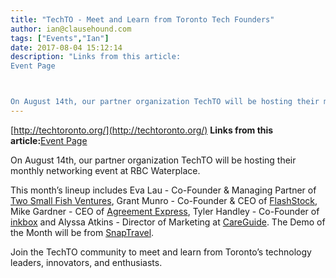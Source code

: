 ```yaml
---
title: "TechTO - Meet and Learn from Toronto Tech Founders"
author: ian@clausehound.com
tags: ["Events","Ian"]
date: 2017-08-04 15:12:14
description: "Links from this article:
Event Page



On August 14th, our partner organization TechTO will be hosting their monthly networking event at RBC Waterplace...."
---
```


[http://techtoronto.org/](http://techtoronto.org/)
**Links from this article:**[Event Page](http://techtoronto.org/)

On August 14th, our partner organization TechTO will be hosting their monthly networking event at RBC Waterplace.

This month’s lineup includes Eva Lau - Co-Founder & Managing Partner of [Two Small Fish Ventures](https://jgoldlust-dot-yamm-track.appspot.com/Redirect?ukey=1qLxplfKtqpHpfAr0NW_w8PV6cV5Q1UZWeCZa27Gi4Pk-1409427784&amp;key=YAMMID-86758623&amp;link=http%3A%2F%2Fwww.twosmallfishventures.com%2F), Grant Munro - Co-Founder & CEO of [FlashStock](https://jgoldlust-dot-yamm-track.appspot.com/Redirect?ukey=1qLxplfKtqpHpfAr0NW_w8PV6cV5Q1UZWeCZa27Gi4Pk-1409427784&amp;key=YAMMID-86758623&amp;link=http%3A%2F%2Fwww.flashstock.com%2F), Mike Gardner - CEO of [Agreement Express](https://jgoldlust-dot-yamm-track.appspot.com/Redirect?ukey=1qLxplfKtqpHpfAr0NW_w8PV6cV5Q1UZWeCZa27Gi4Pk-1409427784&amp;key=YAMMID-86758623&amp;link=https%3A%2F%2Fagreementexpress.com%2F), Tyler Handley - Co-Founder of [inkbox](https://jgoldlust-dot-yamm-track.appspot.com/Redirect?ukey=1qLxplfKtqpHpfAr0NW_w8PV6cV5Q1UZWeCZa27Gi4Pk-1409427784&amp;key=YAMMID-86758623&amp;link=https%3A%2F%2Finkbox.com%2F) and Alyssa Atkins - Director of Marketing at [CareGuide](https://jgoldlust-dot-yamm-track.appspot.com/Redirect?ukey=1qLxplfKtqpHpfAr0NW_w8PV6cV5Q1UZWeCZa27Gi4Pk-1409427784&amp;key=YAMMID-86758623&amp;link=https%3A%2F%2Fcareguide.com%2F). The Demo of the Month will be from [SnapTravel](https://jgoldlust-dot-yamm-track.appspot.com/Redirect?ukey=1qLxplfKtqpHpfAr0NW_w8PV6cV5Q1UZWeCZa27Gi4Pk-1409427784&amp;key=YAMMID-86758623&amp;link=https%3A%2F%2Fwww.getsnaptravel.com%2F).

Join the TechTO community to meet and learn from Toronto’s technology leaders, innovators, and enthusiasts.